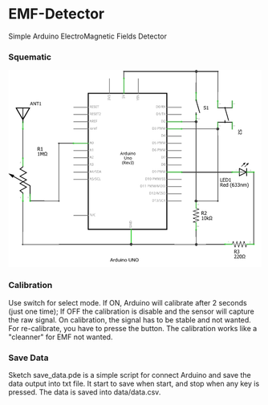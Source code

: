 # EMF-Detector
Simple Arduino ElectroMagnetic Fields Detector

### Squematic
![alt text](https://github.com/ibuioli/emf-detector/blob/master/squematic.png "EMF Detector Squematic")

### Calibration
Use switch for select mode. If ON, Arduino will calibrate after 2 seconds (just one time); If OFF the calibration is disable and the sensor will capture the raw signal. On calibration, the signal has to be stable and not wanted. For re-calibrate, you have to presse the button. The calibration works like a "cleanner" for EMF not wanted.

### Save Data
Sketch save_data.pde is a simple script for connect Arduino and save the data output into txt file. It start to save when start, and stop when any key is pressed. The data is saved into data/data.csv.
